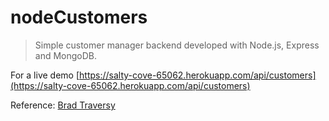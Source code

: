 # nodeCustomers

> Simple customer manager backend developed with Node.js, Express and MongoDB.

For a live demo [https://salty-cove-65062.herokuapp.com/api/customers](https://salty-cove-65062.herokuapp.com/api/customers)

Reference: [Brad Traversy](https://github.com/bradtraversy/vcustomers)
